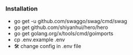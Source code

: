 ### Installation
- go get -u github.com/swaggo/swag/cmd/swag
- go get github.com/shiyanhui/hero/hero
- go get golang.org/x/tools/cmd/goimports
- cp .env.example .env
- 🛠 change config in .env file
